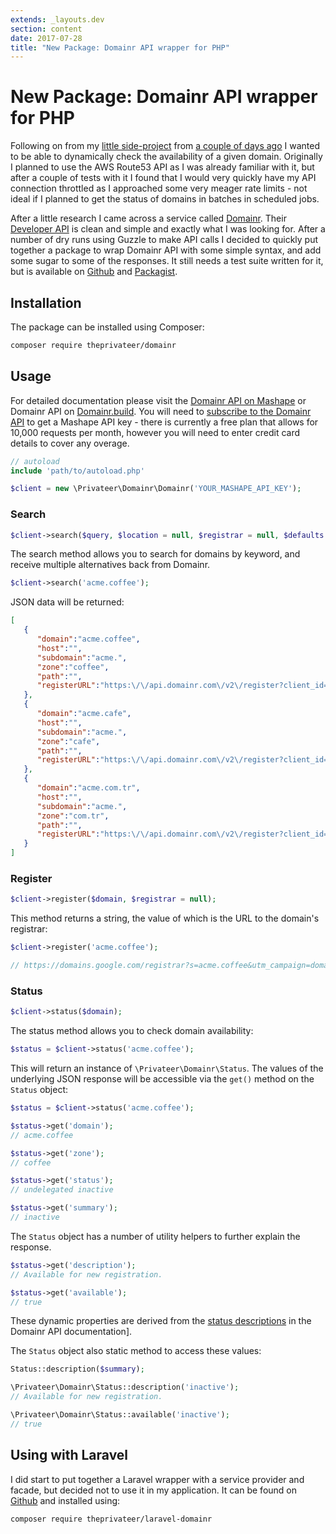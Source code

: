```yaml
---
extends: _layouts.dev
section: content
date: 2017-07-28
title: "New Package: Domainr API wrapper for PHP"
---
```

# New Package: Domainr API wrapper for PHP

Following on from my [little side-project](https://github.com/theprivateer/domain-dictionary) from [a couple of days ago](/building-a-dictionary-of-domain-names) I wanted to be able to dynamically check the availability of a given domain.  Originally I planned to use the AWS Route53 API as I was already familiar with it, but after a couple of tests with it I found that I would very quickly have my API connection throttled as I approached some very meager rate limits - not ideal if I planned to get the status of domains in batches in scheduled jobs.

After a little research I came across a service called [Domainr](https://domainr.com/).  Their [Developer API](https://domainr.build/) is clean and simple and exactly what I was looking for.  After a number of dry runs using Guzzle to make API calls I decided to quickly put together a package to wrap Domainr API with some simple syntax, and add some sugar to some of the responses.  It still needs a test suite written for it, but is available on [Github](https://github.com/theprivateer/domainr) and [Packagist](https://packagist.org/packages/theprivateer/domainr). 

## Installation

The package can be installed using Composer:

```bash
composer require theprivateer/domainr
```

## Usage

For detailed documentation please visit the [Domainr API on Mashape](https://market.mashape.com/domainr/domainr) or Domainr API on [Domainr.build](https://domainr.build/v2.0/docs).  You will need to [subscribe to the Domainr API](https://market.mashape.com/domainr/domainr/pricing) to get a Mashape API key - there is currently a free plan that allows for 10,000 requests per month, however you will need to enter credit card details to cover any overage.

```php
// autoload
include 'path/to/autoload.php'

$client = new \Privateer\Domainr\Domainr('YOUR_MASHAPE_API_KEY');

```

### Search

```php
$client->search($query, $location = null, $registrar = null, $defaults = null);
```
The search method allows you to search for domains by keyword, and receive multiple alternatives back from Domainr.

```php
$client->search('acme.coffee');
```
JSON data will be returned:

```json
[
   {
      "domain":"acme.coffee",
      "host":"",
      "subdomain":"acme.",
      "zone":"coffee",
      "path":"",
      "registerURL":"https:\/\/api.domainr.com\/v2\/register?client_id=mashape-salimgrsy&domain=acme.coffee&registrar=&source="
   },
   {
      "domain":"acme.cafe",
      "host":"",
      "subdomain":"acme.",
      "zone":"cafe",
      "path":"",
      "registerURL":"https:\/\/api.domainr.com\/v2\/register?client_id=mashape-salimgrsy&domain=acme.cafe&registrar=&source="
   },
   {
      "domain":"acme.com.tr",
      "host":"",
      "subdomain":"acme.",
      "zone":"com.tr",
      "path":"",
      "registerURL":"https:\/\/api.domainr.com\/v2\/register?client_id=mashape-salimgrsy&domain=acme.com.tr&registrar=&source="
   }
]
```

### Register

```php
$client->register($domain, $registrar = null);
```
This method returns a string, the value of which is the URL to the domain's registrar:

```php
$client->register('acme.coffee');

// https://domains.google.com/registrar?s=acme.coffee&utm_campaign=domainr.com&utm_content=&af=domainr.com
```

### Status

```php
$client->status($domain);
```
The status method allows you to check domain availability:

```php
$status = $client->status('acme.coffee');
```

This will return an instance of `\Privateer\Domainr\Status`.  The values of the underlying JSON response will be accessible via the `get()` method on the `Status` object:

```php
$status = $client->status('acme.coffee');

$status->get('domain');
// acme.coffee

$status->get('zone');
// coffee

$status->get('status');
// undelegated inactive

$status->get('summary');
// inactive
```

The `Status` object has a number of utility helpers to further explain the response.

```php
$status->get('description');
// Available for new registration.

$status->get('available');
// true
```

These dynamic properties are derived from the [status descriptions](https://domainr.build/docs/status#section-domain-status) in the Domainr API documentation].

The `Status` object also static method to access these values:

```php
Status::description($summary);
```

```php
\Privateer\Domainr\Status::description('inactive'); 
// Available for new registration.

\Privateer\Domainr\Status::available('inactive'); 
// true
```
## Using with Laravel

I did start to put together a Laravel wrapper with a service provider and facade, but decided not to use it in my application.  It can be found on [Github](https://github.com/theprivateer/laravel-domainr) and installed using:

```bash
composer require theprivateer/laravel-domainr
```
